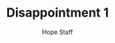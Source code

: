 ---
image: /assets/img/kl/kl_disappointment_1.png
title: Disappointment 1
number: 1
categories:
  - Meditations
  - Life
  - Disappointment
author: Hope Staff
notes: Disappointment 1
embed: >-
  EMBED_GOES_HERE
transcript: >-
  SOME LINES OF TEXT START HERE
---